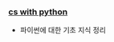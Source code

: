 ### [cs with python](https://github.com/heejung-gjt/tech-interview/blob/main/cs%20with%20python/cs%20with%20python.md)
- 파이썬에 대한 기초 지식 정리    